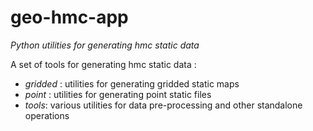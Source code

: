 # geo-hmc-app
*Python utilities for generating hmc static data*

A set of tools for generating hmc static data :
- *gridded* : utilities for generating gridded static maps
- *point* : utilities for generating point static files
- *tools*: various utilities for data pre-processing and other standalone operations
